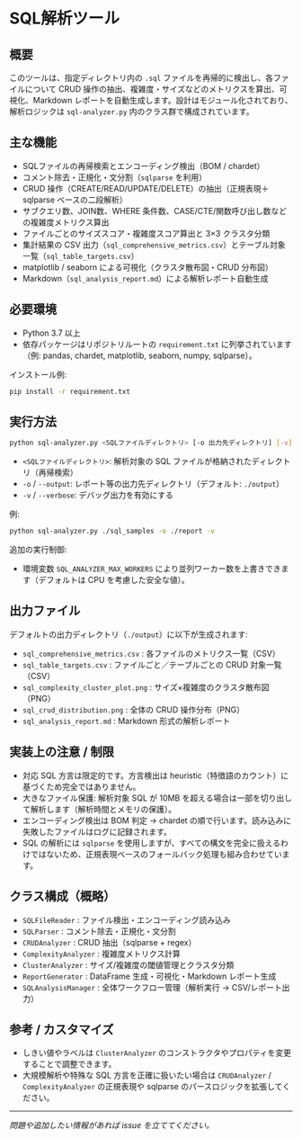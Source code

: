 # SQL解析ツール

## 概要

このツールは、指定ディレクトリ内の `.sql` ファイルを再帰的に検出し、各ファイルについて CRUD 操作の抽出、複雑度・サイズなどのメトリクスを算出、可視化、Markdown レポートを自動生成します。設計はモジュール化されており、解析ロジックは `sql-analyzer.py` 内のクラス群で構成されています。

## 主な機能

- SQLファイルの再帰検索とエンコーディング検出（BOM / chardet）
- コメント除去・正規化・文分割（`sqlparse` を利用）
- CRUD 操作（CREATE/READ/UPDATE/DELETE）の抽出（正規表現＋sqlparse ベースの二段解析）
- サブクエリ数、JOIN数、WHERE 条件数、CASE/CTE/関数呼び出し数などの複雑度メトリクス算出
- ファイルごとのサイズスコア・複雑度スコア算出と 3×3 クラスタ分類
- 集計結果の CSV 出力（`sql_comprehensive_metrics.csv`）とテーブル対象一覧（`sql_table_targets.csv`）
- matplotlib / seaborn による可視化（クラスタ散布図・CRUD 分布図）
- Markdown（`sql_analysis_report.md`）による解析レポート自動生成

## 必要環境

- Python 3.7 以上
- 依存パッケージはリポジトリルートの `requirement.txt` に列挙されています（例: pandas, chardet, matplotlib, seaborn, numpy, sqlparse）。

インストール例:

```sh
pip install -r requirement.txt
```

## 実行方法

```sh
python sql-analyzer.py <SQLファイルディレクトリ> [-o 出力先ディレクトリ] [-v]
```

- `<SQLファイルディレクトリ>`: 解析対象の SQL ファイルが格納されたディレクトリ（再帰検索）
- `-o` / `--output`: レポート等の出力先ディレクトリ（デフォルト: `./output`）
- `-v` / `--verbose`: デバッグ出力を有効にする

例:

```sh
python sql-analyzer.py ./sql_samples -o ./report -v
```

追加の実行制御:

- 環境変数 `SQL_ANALYZER_MAX_WORKERS` により並列ワーカー数を上書きできます（デフォルトは CPU を考慮した安全な値）。

## 出力ファイル

デフォルトの出力ディレクトリ（`./output`）に以下が生成されます:

- `sql_comprehensive_metrics.csv` : 各ファイルのメトリクス一覧（CSV）
- `sql_table_targets.csv` : ファイルごと／テーブルごとの CRUD 対象一覧（CSV）
- `sql_complexity_cluster_plot.png` : サイズ×複雑度のクラスタ散布図（PNG）
- `sql_crud_distribution.png` : 全体の CRUD 操作分布（PNG）
- `sql_analysis_report.md` : Markdown 形式の解析レポート

## 実装上の注意 / 制限

- 対応 SQL 方言は限定的です。方言検出は heuristic（特徴語のカウント）に基づくため完全ではありません。
- 大きなファイル保護: 解析対象 SQL が 10MB を超える場合は一部を切り出して解析します（解析時間とメモリの保護）。
- エンコーディング検出は BOM 判定 → chardet の順で行います。読み込みに失敗したファイルはログに記録されます。
- SQL の解析には `sqlparse` を使用しますが、すべての構文を完全に扱えるわけではないため、正規表現ベースのフォールバック処理も組み合わせています。

## クラス構成（概略）

- `SQLFileReader` : ファイル検出・エンコーディング読み込み
- `SQLParser` : コメント除去・正規化・文分割
- `CRUDAnalyzer` : CRUD 抽出（sqlparse + regex）
- `ComplexityAnalyzer` : 複雑度メトリクス計算
- `ClusterAnalyzer` : サイズ/複雑度の閾値管理とクラスタ分類
- `ReportGenerator` : DataFrame 生成・可視化・Markdown レポート生成
- `SQLAnalysisManager` : 全体ワークフロー管理（解析実行 → CSV/レポート出力）

## 参考 / カスタマイズ

- しきい値やラベルは `ClusterAnalyzer` のコンストラクタやプロパティを変更することで調整できます。
- 大規模解析や特殊な SQL 方言を正確に扱いたい場合は `CRUDAnalyzer` / `ComplexityAnalyzer` の正規表現や sqlparse のパースロジックを拡張してください。

---

*問題や追加したい情報があれば issue を立ててください。*
